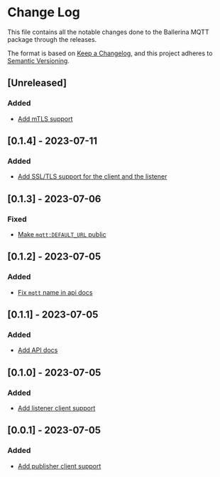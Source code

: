 # Change Log
This file contains all the notable changes done to the Ballerina MQTT package through the releases.

The format is based on [Keep a Changelog](https://keepachangelog.com/en/1.0.0/), and this project adheres to [Semantic Versioning](https://semver.org/spec/v2.0.0.html).

## [Unreleased]
### Added
- [Add mTLS support](https://github.com/ballerina-platform/ballerina-standard-library/issues/4636)

## [0.1.4] - 2023-07-11
### Added
- [Add SSL/TLS support for the client and the listener](https://github.com/ballerina-platform/ballerina-standard-library/issues/4636)

## [0.1.3] - 2023-07-06
### Fixed
- [Make `mqtt:DEFAULT_URL` public](https://github.com/ballerina-platform/ballerina-standard-library/issues/4670)

## [0.1.2] - 2023-07-05
### Added
- [Fix `mqtt` name in api docs](https://github.com/ballerina-platform/ballerina-standard-library/issues/4636)

## [0.1.1] - 2023-07-05
### Added
- [Add API docs](https://github.com/ballerina-platform/ballerina-standard-library/issues/4636)

## [0.1.0] - 2023-07-05
### Added
- [Add listener client support](https://github.com/ballerina-platform/ballerina-standard-library/issues/4636)

## [0.0.1] - 2023-07-05
### Added
- [Add publisher client support](https://github.com/ballerina-platform/ballerina-standard-library/issues/4636)
